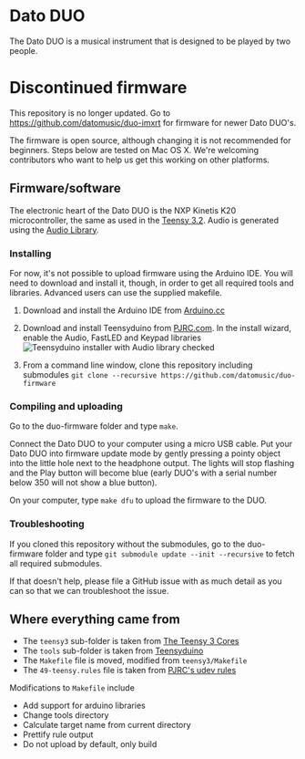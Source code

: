 # Dato DUO
The Dato DUO is a musical instrument that is designed to be played by two people. 

# Discontinued firmware
This repository is no longer updated. Go to https://github.com/datomusic/duo-imxrt for firmware for newer Dato DUO's.

The firmware is open source, although changing it is not recommended for beginners. Steps below are tested on Mac OS X. We're welcoming contributors who want to help us get this working on other platforms.

## Firmware/software
The electronic heart of the Dato DUO is the NXP Kinetis K20 microcontroller, the same as used in the [Teensy 3.2](https://www.pjrc.com/teensy/). Audio is generated using the [Audio Library](https://github.com/PaulStoffregen/Audio).

### Installing
For now, it's not possible to upload firmware using the Arduino IDE. You will need to download and install it, though, in order to get all required tools and libraries. Advanced users can use the supplied makefile.

1. Download and install the Arduino IDE from [Arduino.cc](https://www.arduino.cc/en/Main/Software)

2. Download and install Teensyduino from [PJRC.com](https://www.pjrc.com/teensy/teensyduino.html). In the install wizard, enable the Audio, FastLED and Keypad libraries
![Teensyduino installer with Audio library checked](/img/teensyduino-installer-audio-library.png?raw=true)

3. From a command line window, clone this repository including submodules `git clone --recursive https://github.com/datomusic/duo-firmware`

### Compiling and uploading
Go to the duo-firmware folder and type `make`.

Connect the Dato DUO to your computer using a micro USB cable. Put your Dato DUO into firmware update mode by gently pressing a pointy object into the little hole next to the headphone output. The lights will stop flashing and the Play button will become blue (early DUO's with a serial number below 350 will not show a blue button).

On your computer, type `make dfu` to upload the firmware to the DUO.

### Troubleshooting
If you cloned this repository without the submodules, go to the duo-firmware folder and type `git submodule update --init --recursive` to fetch all required submodules.

If that doesn't help, please file a GitHub issue with as much detail as you can so that we can troubleshoot the issue.


## Where everything came from

- The `teensy3` sub-folder is taken from [The Teensy 3 Cores](https://github.com/PaulStoffregen/cores/tree/master/teensy3)
- The `tools` sub-folder is taken from [Teensyduino](http://www.pjrc.com/teensy/td_download.html)
- The `Makefile` file is moved, modified from `teensy3/Makefile`
- The `49-teensy.rules` file is taken from [PJRC's udev rules](http://www.pjrc.com/teensy/49-teensy.rules)

Modifications to `Makefile` include
- Add support for arduino libraries
- Change tools directory
- Calculate target name from current directory
- Prettify rule output
- Do not upload by default, only build
